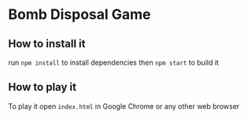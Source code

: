 
Bomb Disposal Game
==================

## How to install it

run `npm install` to install dependencies then `npm start` to build it

## How to play it

To play it open `index.html` in Google Chrome or any other web browser